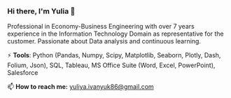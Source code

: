 ### Hi there, I'm Yulia 👋

Professional in Economy-Business Engineering with over 7 years experience in the Information Technology Domain as representative for the customer. Passionate about Data analysis and continuous learning.

⚡ **Tools**: Python (Pandas, Numpy, Scipy, Matplotlib, Seaborn, Plotly, Dash, Folium, Json), SQL, Tableau, MS Office Suite (Word, Excel, PowerPoint), Salesforce

📫 **How to reach me:** yuliya.ivanyuk86@gmail.com
                    
      

<!--
**Yulia-Ivaniuk/Yulia-Ivaniuk** is a ✨ _special_ ✨ repository because its `README.md` (this file) appears on your GitHub profile.

Here are some ideas to get you started:

- 🔭 I’m currently working on ...
- 🌱 I’m currently learning ...
- 👯 I’m looking to collaborate on ...
- 🤔 I’m looking for help with ...
- 💬 Ask me about ...
- 📫 How to reach me: ...
- 😄 Pronouns: ...
- ⚡ Fun fact: ...
-->

